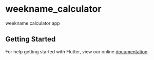 # weekname_calculator

weekname calculator app

## Getting Started

For help getting started with Flutter, view our online
[documentation](https://flutter.io/).

